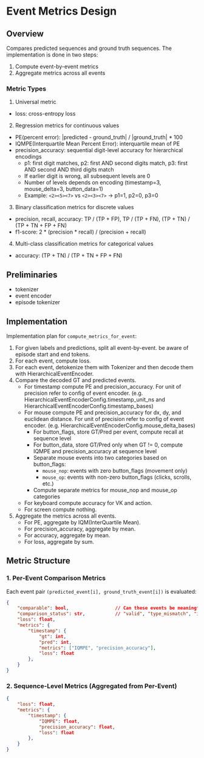 # Event Metrics Design

## Overview

Compares predicted sequences and ground truth sequences. The implementation is done in two steps:

1. Compute event-by-event metrics
2. Aggregate metrics across all events

### Metric Types

1. Universal metric
- loss: cross-entropy loss

2. Regression metrics for continuous values
- PE(percent error): |predicted - ground_truth| / |ground_truth| * 100
- IQMPE(Interquartile Mean Percent Error): interquartile mean of PE
- precision_accuracy: sequential digit-level accuracy for hierarchical encodings
    - p1: first digit matches, p2: first AND second digits match, p3: first AND second AND third digits match
    - If earlier digit is wrong, all subsequent levels are 0
    - Number of levels depends on encoding (timestamp=3, mouse_delta=3, button_data=1)
    - Example: `<2><5><7>` vs `<2><3><7>` → p1=1, p2=0, p3=0

3. Binary classification metrics for discrete values
- precision, recall, accuracy: TP / (TP + FP), TP / (TP + FN), (TP + TN) / (TP + TN + FP + FN)
- f1-score: 2 * (precision * recall) / (precision + recall)

4. Multi-class classification metrics for categorical values
- accuracy: (TP + TN) / (TP + TN + FP + FN)

## Preliminaries

- tokenizer
- event encoder
- episode tokenizer

## Implementation

Implementation plan for `compute_metrics_for_event`:

1. For given labels and predictions, split all event-by-event. be aware of episode start and end tokens.
2. For each event, compute loss.
3. For each event, detokenize them with Tokenizer and then decode them with HierarchicalEventEncoder.
4. Compare the decoded GT and predicted events.
    - For timestamp compute PE and precision_accuracy. For unit of precision refer to config of event encoder. (e.g. HierarchicalEventEncoderConfig.timestamp_unit_ns and HierarchicalEventEncoderConfig.timestamp_bases)
    - For mouse compute PE and precision_accuracy for dx, dy, and euclidean distance. For unit of precision refer to config of event encoder. (e.g. HierarchicalEventEncoderConfig.mouse_delta_bases)
        - For button_flags, store GT/Pred per event, compute recall at sequence level
        - For button_data, store GT/Pred only when GT != 0, compute IQMPE and precision_accuracy at sequence level
        - Separate mouse events into two categories based on button_flags:
            - `mouse_nop`: events with zero button_flags (movement only)
            - `mouse_op`: events with non-zero button_flags (clicks, scrolls, etc.)
        - Compute separate metrics for mouse_nop and mouse_op categories
    - For keyboard compute accuracy for VK and action.
    - For screen compute nothing.
5. Aggregate the metrics across all events.
    - For PE, aggregate by IQM(InterQuartile Mean).
    - For precision_accuracy, aggregate by mean.
    - For accuracy, aggregate by mean.
    - For loss, aggregate by sum.

## Metric Structure

### 1. Per-Event Comparison Metrics

Each event pair `(predicted_event[i], ground_truth_event[i])` is evaluated:

```json
{
    "comparable": bool,                 // Can these events be meaningfully compared? (event type matches and conforms to schema)
    "comparison_status": str,           // "valid", "type_mismatch", "invalid_schema"
    "loss": float,
    "metrics": {
        "timestamp": {
            "gt": int,
            "pred": int,
            "metrics": ["IQMPE", "precision_accuracy"],
            "loss": float
        },
    }
}
```

### 2. Sequence-Level Metrics (Aggregated from Per-Event)

```json
{
    "loss": float,
    "metrics": {
        "timestamp": {
            "IQMPE": float,
            "precision_accuracy": float,
            "loss": float
        },
    }
}
```

